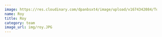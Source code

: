 ```yaml
---
image: https://res.cloudinary.com/dpanbsxt4/image/upload/v1674342084/Tonys/roy_doczjw.jpg
name: Roy
title: Roy
category: team
image_url: img/roy.JPG
---
```

